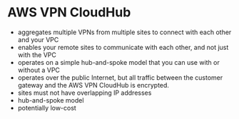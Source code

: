 # AWS VPN CloudHub

- aggregates multiple VPNs from multiple sites to connect with each other and your VPC
- enables your remote sites to communicate with each other, and not just with the VPC
- operates on a simple hub-and-spoke model that you can use with or without a VPC
- operates over the public Internet, but all traffic between the customer gateway and the AWS VPN CloudHub is encrypted. 
- sites must not have overlapping IP addresses
- hub-and-spoke model
- potentially low-cost